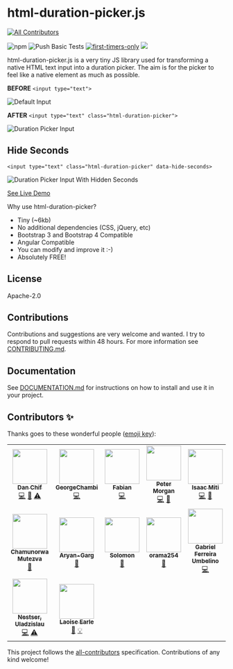html-duration-picker.js
=========
<!-- ALL-CONTRIBUTORS-BADGE:START - Do not remove or modify this section -->
[![All Contributors](https://img.shields.io/badge/all_contributors-16-orange.svg?style=flat-square)](#contributors-)
<!-- ALL-CONTRIBUTORS-BADGE:END -->
![npm](https://img.shields.io/npm/v/html-duration-picker?color=f00)
![Push Basic Tests](https://github.com/nadchif/html-duration-picker.js/workflows/Push%20Basic%20Tests/badge.svg)
[![first-timers-only](https://img.shields.io/badge/first--timers--only-friendly-blue.svg?style=flat-square)](https://www.firsttimersonly.com/)
[<img src="https://img.shields.io/badge/slack-@ossenthusiasts-brown.svg?logo=slack">](https://ossenthusiasts.slack.com/)


html-duration-picker.js is a very tiny JS library used for transforming a native HTML text input into a duration picker. The aim is for the picker to feel like a native element as much as possible.

**BEFORE** ```<input type="text"> ```

![Default Input](https://github.com/nadchif/html-duration-picker.js/blob/master/screenshots/default-before.jpg)

**AFTER** ```<input type="text" class="html-duration-picker">```

![Duration Picker Input](https://github.com/nadchif/html-duration-picker.js/blob/master/screenshots/default-after.jpg)

## Hide Seconds

```<input type="text" class="html-duration-picker" data-hide-seconds>```

![Duration Picker Input With Hidden Seconds](https://github.com/nadchif/html-duration-picker.js/blob/master/screenshots/hide-seconds.png)

[See Live Demo](https://nadchif.github.io/html-duration-picker.js/)

Why use html-duration-picker? 

* Tiny (~6kb)
* No additional dependencies (CSS, jQuery, etc)
* Bootstrap 3 and Bootstrap 4 Compatible
* Angular Compatible
* You can modify and improve it :-)
* Absolutely FREE!

## License

Apache-2.0

## Contributions
Contributions and suggestions are very welcome and wanted. I try to respond to pull requests within 48 hours. For more information see [CONTRIBUTING.md](https://github.com/nadchif/html-duration-picker.js/blob/master/CONTRIBUTING.md).

## Documentation
See [DOCUMENTATION.md](https://github.com/nadchif/html-duration-picker.js/blob/master/DOCUMENTATION.md) for instructions on how to install and use it in your project.



## Contributors ✨

Thanks goes to these wonderful people ([emoji key](https://allcontributors.org/docs/en/emoji-key)):

<!-- ALL-CONTRIBUTORS-LIST:START - Do not remove or modify this section -->
<!-- prettier-ignore-start -->
<!-- markdownlint-disable -->
<table>
  <tr>
    <td align="center"><a href="http://aboutchif.com"><img src="https://avatars0.githubusercontent.com/u/47924887?v=4" width="80px;" alt=""/><br /><sub><b>Dan Chif</b></sub></a><br /><a href="https://github.com/nadchif/html-duration-picker.js/commits?author=nadchif" title="Code">💻</a> <a href="#maintenance-nadchif" title="Maintenance">🚧</a> <a href="https://github.com/nadchif/html-duration-picker.js/commits?author=nadchif" title="Tests">⚠️</a></td>
    <td align="center"><a href="https://github.com/GeorgeChambi"><img src="https://avatars0.githubusercontent.com/u/11294874?v=4" width="80px;" alt=""/><br /><sub><b>GeorgeChambi</b></sub></a><br /><a href="https://github.com/nadchif/html-duration-picker.js/commits?author=GeorgeChambi" title="Code">💻</a></td>
    <td align="center"><a href="https://github.com/fsuffieldcode"><img src="https://avatars2.githubusercontent.com/u/46655131?v=4" width="80px;" alt=""/><br /><sub><b>Fabian</b></sub></a><br /><a href="https://github.com/nadchif/html-duration-picker.js/commits?author=fsuffieldcode" title="Code">💻</a></td>
    <td align="center"><a href="https://1080peter.com"><img src="https://avatars1.githubusercontent.com/u/22879182?v=4" width="80px;" alt=""/><br /><sub><b>Peter Morgan</b></sub></a><br /><a href="https://github.com/nadchif/html-duration-picker.js/commits?author=PeterMorganGH" title="Code">💻</a> <a href="https://github.com/nadchif/html-duration-picker.js/commits?author=PeterMorganGH" title="Documentation">📖</a></td>
    <td align="center"><a href="https://ikayz.github.io/"><img src="https://avatars1.githubusercontent.com/u/31007212?v=4" width="80px;" alt=""/><br /><sub><b>Isaac Miti</b></sub></a><br /><a href="https://github.com/nadchif/html-duration-picker.js/commits?author=ikayz" title="Code">💻</a> <a href="https://github.com/nadchif/html-duration-picker.js/commits?author=ikayz" title="Documentation">📖</a></td>
    <td align="center"><a href="https://github.com/daganomri"><img src="https://avatars1.githubusercontent.com/u/23617146?v=4" width="80px;" alt=""/><br /><sub><b>Omri Dagan</b></sub></a><br /><a href="https://github.com/nadchif/html-duration-picker.js/commits?author=daganomri" title="Code">💻</a></td>
    <td align="center"><a href="https://seamminex.wixsite.com/seamminex"><img src="https://avatars2.githubusercontent.com/u/33375179?v=4" width="80px;" alt=""/><br /><sub><b>jasmap</b></sub></a><br /><a href="https://github.com/nadchif/html-duration-picker.js/commits?author=jasmap" title="Code">💻</a></td>
          </tr>
  <tr>
    <td align="center"><a href="http://emailto: ckmutezva@gmail.com"><img src="https://avatars2.githubusercontent.com/u/40114498?v=4" width="80px;" alt=""/><br /><sub><b>Chamunorwa Mutezva</b></sub></a><br /><a href="https://github.com/nadchif/html-duration-picker.js/commits?author=ChamuMutezva" title="Documentation">📖</a></td>
    <td align="center"><a href="https://github.com/Aryan-Garg"><img src="https://avatars3.githubusercontent.com/u/54898594?v=4" width="80px;" alt=""/><br /><sub><b>Aryan-Garg</b></sub></a><br /><a href="https://github.com/nadchif/html-duration-picker.js/commits?author=Aryan-Garg" title="Documentation">📖</a></td>
    <td align="center"><a href="https://twitter.com/gbsolomon1"><img src="https://avatars0.githubusercontent.com/u/55158465?v=4" width="80px;" alt=""/><br /><sub><b>Solomon</b></sub></a><br /><a href="https://github.com/nadchif/html-duration-picker.js/commits?author=Solomon403" title="Documentation">📖</a></td>
    <td align="center"><a href="https://twitter.com/ramaspeaksdev"><img src="https://avatars1.githubusercontent.com/u/50571688?v=4" width="80px;" alt=""/><br /><sub><b>orama254</b></sub></a><br /><a href="https://github.com/nadchif/html-duration-picker.js/commits?author=orama254" title="Documentation">📖</a></td>
    <td align="center"><a href="https://github.com/GabrielUmbelino"><img src="https://avatars3.githubusercontent.com/u/22249994?v=4" width="80px;" alt=""/><br /><sub><b>Gabriel Ferreira Umbelino</b></sub></a><br /><a href="https://github.com/nadchif/html-duration-picker.js/commits?author=GabrielUmbelino" title="Code">💻</a></td>
    <td align="center"><a href="https://github.com/meisty"><img src="https://avatars1.githubusercontent.com/u/7602996?v=4" width="80px;" alt=""/><br /><sub><b>Shaun Dixon</b></sub></a><br /><a href="https://github.com/nadchif/html-duration-picker.js/commits?author=meisty" title="Documentation">📖</a></td>
    <td align="center"><a href="https://github.com/jkreller"><img src="https://avatars0.githubusercontent.com/u/33465273?v=4" width="80px;" alt=""/><br /><sub><b>julionz</b></sub></a><br /><a href="https://github.com/nadchif/html-duration-picker.js/commits?author=jkreller" title="Code">💻</a> <a href="#ideas-jkreller" title="Ideas, Planning, & Feedback">🤔</a></td>
          </tr>
  <tr>
    <td align="center"><a href="https://github.com/Vlad160"><img src="https://avatars0.githubusercontent.com/u/21972165?v=4" width="80px;" alt=""/><br /><sub><b>Nestser, Uladzislau</b></sub></a><br /><a href="https://github.com/nadchif/html-duration-picker.js/commits?author=Vlad160" title="Code">💻</a> <a href="https://github.com/nadchif/html-duration-picker.js/commits?author=Vlad160" title="Tests">⚠️</a></td>
    <td align="center"><a href="https://github.com/laoiseearle"><img src="https://avatars2.githubusercontent.com/u/19372021?v=4" width="80px;" alt=""/><br /><sub><b>Laoise Earle</b></sub></a><br /><a href="https://github.com/nadchif/html-duration-picker.js/commits?author=laoiseearle" title="Documentation">📖</a> <a href="#example-laoiseearle" title="Examples">💡</a></td>
  </tr>
</table>

<!-- markdownlint-enable -->
<!-- prettier-ignore-end -->
<!-- ALL-CONTRIBUTORS-LIST:END -->

This project follows the [all-contributors](https://github.com/all-contributors/all-contributors) specification. Contributions of any kind welcome!
